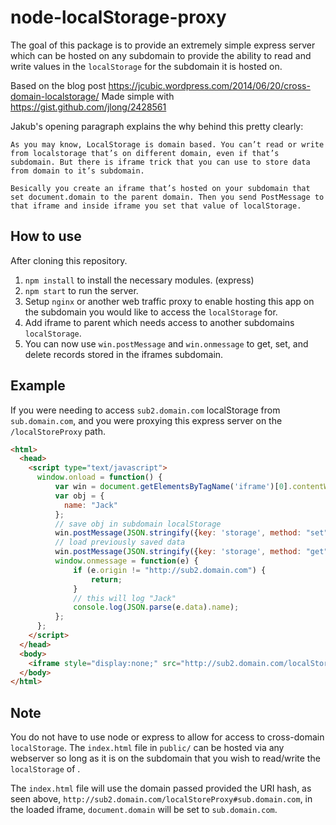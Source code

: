 # node-localStorage-proxy

The goal of this package is to provide an extremely simple express server which can be hosted on any subdomain to provide the ability to read and write values in the `localStorage` for the subdomain it is hosted on.

Based on the blog post https://jcubic.wordpress.com/2014/06/20/cross-domain-localstorage/
Made simple with https://gist.github.com/jlong/2428561

Jakub's opening paragraph explains the why behind this pretty clearly: 
```
As you may know, LocalStorage is domain based. You can’t read or write from localstorage that’s on different domain, even if that’s subdomain. But there is iframe trick that you can use to store data from domain to it’s subdomain.

Besically you create an iframe that’s hosted on your subdomain that set document.domain to the parent domain. Then you send PostMessage to that iframe and inside iframe you set that value of localStorage.
```

## How to use
After cloning this repository.

1. `npm install` to install the necessary modules. (express)
2. `npm start` to run the server.
3. Setup `nginx` or another web traffic proxy to enable hosting this app on the subdomain you would like to access the `localStorage` for.
4. Add iframe to parent which needs access to another subdomains `localStorage`.
5. You can now use `win.postMessage` and `win.onmessage` to get, set, and delete records stored in the iframes subdomain.

## Example
If you were needing to access `sub2.domain.com` localStorage from `sub.domain.com`, and you were proxying this express server on the `/localStoreProxy` path.
```html
<html>
  <head>
    <script type="text/javascript">
      window.onload = function() {
          var win = document.getElementsByTagName('iframe')[0].contentWindow;
          var obj = {
            name: "Jack"
          };
          // save obj in subdomain localStorage
          win.postMessage(JSON.stringify({key: 'storage', method: "set", data: obj}), "*");
          // load previously saved data
          win.postMessage(JSON.stringify({key: 'storage', method: "get"}), "*");
          window.onmessage = function(e) {
              if (e.origin != "http://sub2.domain.com") {
                  return;
              }
              // this will log "Jack"
              console.log(JSON.parse(e.data).name);
          };
      };
    </script>
  </head>
  <body>
    <iframe style="display:none;" src="http://sub2.domain.com/localStoreProxy#sub.domain.com"></iframe>
  </body>
</html>
```

## Note
You do not have to use node or express to allow for access to cross-domain `localStorage`. 
The `index.html` file in `public/` can be hosted via any webserver so long as it is on the subdomain that you wish to read/write the `localStorage` of .

The `index.html` file will use the domain passed provided the URI hash, as seen above, `http://sub2.domain.com/localStoreProxy#sub.domain.com`, in the loaded iframe, `document.domain` will be set to `sub.domain.com`. 